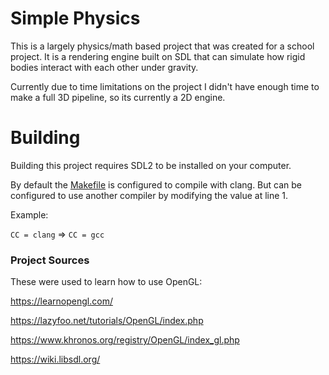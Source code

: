 # Simple Physics
This is a largely physics/math based project that was created for a school project. It is a rendering engine built on SDL that can simulate how rigid bodies interact with each other under gravity.

Currently due to time limitations on the project I didn't have enough time to make a full 3D pipeline, so its currently a 2D engine.
# Building
Building this project requires SDL2 to be installed on your computer.

By default the [Makefile](./Makefile) is configured to compile with clang. But can be configured to use another compiler by modifying the value at line 1.

Example:

`CC = clang` => `CC = gcc`

### Project Sources

These were used to learn how to use OpenGL:

https://learnopengl.com/

https://lazyfoo.net/tutorials/OpenGL/index.php

https://www.khronos.org/registry/OpenGL/index_gl.php

https://wiki.libsdl.org/